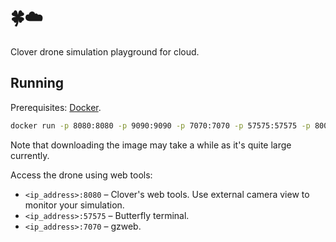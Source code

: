 # 🍀☁️

Clover drone simulation playground for cloud.

## Running

Prerequisites: [Docker](https://docs.docker.com/engine/install/ubuntu/).

```bash
docker run -p 8080:8080 -p 9090:9090 -p 7070:7070 -p 57575:57575 -p 8000:80 -p 18570:18570/udp ghcr.io/copterexpress/clover-cloud:latest
```

Note that downloading the image may take a while as it's quite large currently.

Access the drone using web tools:

* `<ip_address>:8080` – Clover's web tools. Use external camera view to monitor your simulation.
* `<ip_address>:57575` – Butterfly terminal.
* `<ip_address>:7070` – gzweb.
